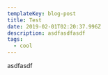 ```yaml
---
templateKey: blog-post
title: Test
date: 2019-02-01T02:20:37.996Z
description: asdfasdfasdf
tags:
  - cool
---
```

asdfasdf

